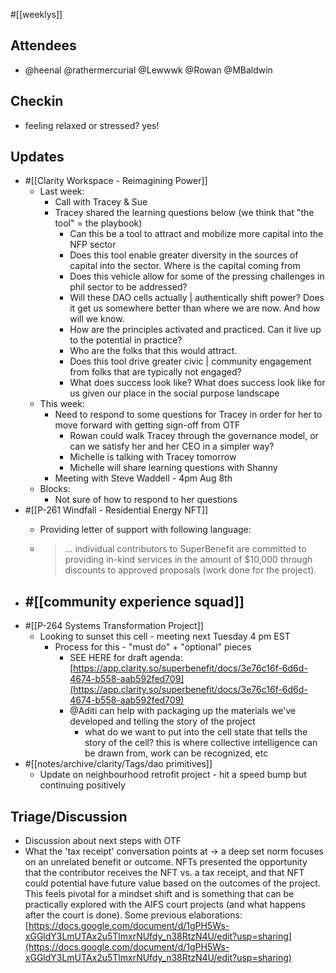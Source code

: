 #[[weeklys]] 
## Attendees
- @heenal @rathermercurial @Lewwwk @Rowan  @MBaldwin 

## Checkin
- feeling relaxed or stressed? yes!

## Updates
- #[[Clarity Workspace - Reimagining Power]]
	- Last week:
		- Call with Tracey & Sue
		- Tracey shared the learning questions below (we think that "the tool" = the playbook)
			- Can this be a tool to attract and mobilize more capital into the NFP sector
			- Does this tool enable greater diversity in the sources of capital into the sector. Where is the capital coming from 
			- Does this vehicle allow for some of the pressing challenges in phil sector to be addressed? 
			- Will these DAO cells actually | authentically shift power? Does it get us somewhere better than where we are now. And how will we know.  
			- How are the principles activated and practiced. Can it live up to the potential in practice? 
			- Who are the folks that this would attract.  
			- Does this tool drive greater civic | community engagement from folks that are typically not engaged? 
			- What does success look like? What does success look like for us given our place in the social purpose landscape
	- This week:
		- Need to respond to some questions for Tracey in order for her to move forward with getting sign-off from OTF
			- Rowan could walk Tracey through the governance model, or can we satisfy her and her CEO in a simpler way?
			- Michelle is talking with Tracey tomorrow
			- Michelle will share learning questions with Shanny
		- Meeting with Steve Waddell - 4pm Aug 8th
	- Blocks: 
		- Not sure of how to respond to her questions
- #[[P-261 Windfall - Residential Energy NFT]]
	- Providing letter of support with following language: 

	- >... individual contributors to SuperBenefit are committed to providing in-kind services in the amount of $10,000 through discounts to approved proposals (work done for the project).
- #[[community experience squad]] 
	- 
- #[[P-264 Systems Transformation Project]] 
	- Looking to sunset this cell - meeting next Tuesday 4 pm EST
		- Process for this - "must do" + "optional" pieces
			- SEE HERE for draft agenda: [https://app.clarity.so/superbenefit/docs/3e76c16f-6d6d-4674-b558-aab592fed709](https://app.clarity.so/superbenefit/docs/3e76c16f-6d6d-4674-b558-aab592fed709) 
			- @Aditi can help with packaging up the materials we've developed and telling the story of the project
				- what do we want to put into the cell state that tells the story of the cell? this is where collective intelligence can be drawn from, work can be recognized, etc
- #[[notes/archive/clarity/Tags/dao primitives]] 
	- Update on neighbourhood retrofit project - hit a speed bump but continuing positively  

## Triage/Discussion 
- Discussion about next steps with OTF 
- What the 'tax receipt' conversation points at -> a deep set norm focuses on an unrelated benefit or outcome. NFTs presented the opportunity that the contributor receives the NFT vs. a tax receipt, and that NFT could potential have future value based on the outcomes of the project. This feels pivotal for a mindset shift and is something that can be practically explored with the AIFS court projects (and what happens after the court is done). Some previous elaborations: [https://docs.google.com/document/d/1gPH5Ws-xGGldY3LmUTAx2u5TlmxrNUfdy_n38RtzN4U/edit?usp=sharing](https://docs.google.com/document/d/1gPH5Ws-xGGldY3LmUTAx2u5TlmxrNUfdy_n38RtzN4U/edit?usp=sharing) 
